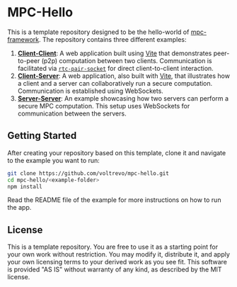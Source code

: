 # MPC-Hello

This is a template repository designed to be the hello-world of [mpc-framework](https://github.com/voltrevo/mpc-framework). The repository contains three different examples:

1. [**Client-Client**](/client-client): A web application built using [Vite](https://vite.dev/) that demonstrates peer-to-peer (p2p) computation between two clients. Communication is facilitated via [`rtc-pair-socket`](https://github.com/voltrevo/rtc-pair-socket) for direct client-to-client interaction.
2. [**Client-Server**](/client-server): A web application, also built with [Vite](https://vite.dev/), that illustrates how a client and a server can collaboratively run a secure computation. Communication is established using WebSockets.
3. [**Server-Server**](/server-server): An example showcasing how two servers can perform a secure MPC computation. This setup uses WebSockets for communication between the servers.

## Getting Started

After creating your repository based on this template, clone it and navigate to the example you want to run:

```bash
git clone https://github.com/voltrevo/mpc-hello.git
cd mpc-hello/<example-folder>
npm install
```

Read the README file of the example for more instructions on how to run the app.

## License

This is a template repository. You are free to use it as a starting point for your own work without restriction. You may modify it, distribute it, and apply your own licensing terms to your derived work as you see fit. This software is provided "AS IS" without warranty of any kind, as described by the MIT license.
